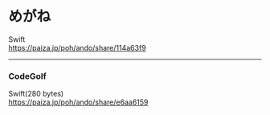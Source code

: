 めがね
======
  
  
Swift  
https://paiza.jp/poh/ando/share/114a63f9  
  

------  

### CodeGolf  

Swift(280 bytes)  
https://paiza.jp/poh/ando/share/e6aa6159  

